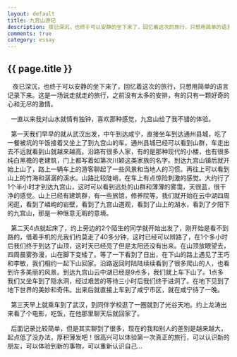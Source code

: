 ```yaml
---
layout: default
title: 九宫山游记
description: 夜已深沉，也终于可以安静的坐下来了，回忆着这次的旅行，只想用简单的语言记录下来。这是一场说走就走的旅行，之前没有太多的安排，有的只有一颗好奇的心和无尽的激情。
comments: true
category: essay
---
```


## {{ page.title }}
&nbsp;&nbsp; 夜已深沉，也终于可以安静的坐下来了，回忆着这次的旅行，只想用简单的语言记录下来。这是一场说走就走的旅行，之前没有太多的安排，有的只有一颗好奇的心和无尽的激情。

&nbsp;&nbsp;一直以来我对山水就情有独钟，喜欢那种感觉，九宫山给了我不错的体验。

&nbsp;&nbsp;第一天我们早早的就从武汉出发，中午到达咸宁，直接坐车到达通州县城，吃了一餐被坑的午饭接着又坐上了到九宫山的车。通州县城已经可以看到山群，车走出去不远就看到山就越来越高。沿路有很多人家，有的是那种现代的小楼，也有很多纯白黑檐的老建筑，门上都写着如第次川颖这类家族的名字。到达九宫山镇后就开始上山了，路上一辆车上的游客聊起了一些风景和当地人的习惯。再往上可以看到山上的竹海和潺潺的溪水。山路比较陡峭，在车上有点惊险刺激的感觉。大约行了1个半小时才到达九宫山，这时可以看到远处的山群和薄薄的雾霭，天很蓝，很干净的感觉。山上已经有建筑群，有一些旅馆，修养院等。我们就开始在云中湖四周闲逛，看到了嶙峋的岩壁，看到了九宫山道观，看到了山上的湖水，看到了夕阳下的九宫山，那是一种惬意无暇的意境。

&nbsp;&nbsp;第二天4点就起床了，约上旁边的2个陌生的同学就开始出发了，刚开始是看不到路的，借着手机的光我们约莫走了40多分钟，这时已经可以辨路了，在1个多小时后我们终于到达了山顶，这时天已经亮了但是太阳还没有出来。在山顶放眼望去，四周晨雾弥漫，山在脚下变矮了。等了一下看到了日出，在下山的路上遇见了王巧和李敏，我们相约一起下山回家。沿路返回时陆陆续续看到了很多爬山的人，也看到许多美丽的风景。到达九宫山云中湖已经是9点多，我们就上车下山了。1点多我们又坐车到了隐水洞，经过艰苦的等待三小时后我们终于进洞了。在地下见到了地下世界的美妙和奇伟。出来后就直接上车到了咸宁市区，就在咸宁待了一晚。

&nbsp;&nbsp;第三天早上就乘车到了武汉，到同伴学校逛了一圈就到了光谷天地。约上龙涛出来看了个电影，吃饭，在他那里聊天后就回家了。

&nbsp;&nbsp;后面记录比较简单，但是其实聊到了很多，现在的我和别人的差别是越来越大，起点低了没办法，厚积薄发吧！很高兴可以体验第一次真正的旅行，可以认识新的朋友，可以体验到新的事物，可以重新认识自己...